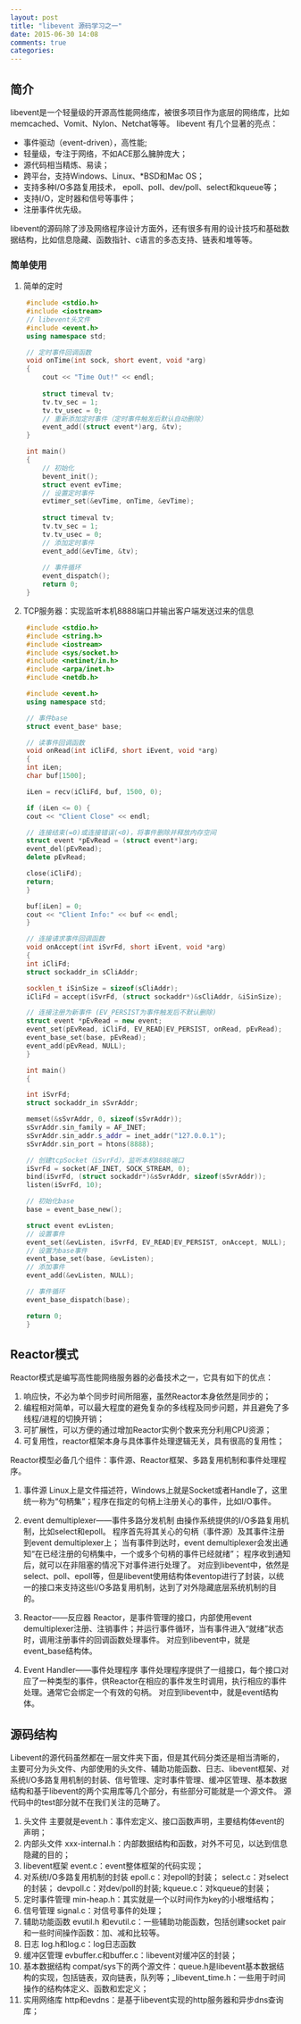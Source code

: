 ```yaml
---
layout: post
title: "libevent 源码学习之一"
date: 2015-06-30 14:08
comments: true
categories: 
---
```



## 简介
libevent是一个轻量级的开源高性能网络库，被很多项目作为底层的网络库，比如memcached、Vomit、Nylon、Netchat等等。
libevent 有几个显著的亮点：

* 事件驱动（event-driven），高性能;
* 轻量级，专注于网络，不如ACE那么臃肿庞大；
* 源代码相当精炼、易读；
* 跨平台，支持Windows、Linux、*BSD和Mac OS；
* 支持多种I/O多路复用技术， epoll、poll、dev/poll、select和kqueue等；
* 支持I/O，定时器和信号等事件；
* 注册事件优先级。


libevent的源码除了涉及网络程序设计方面外，还有很多有用的设计技巧和基础数据结构，比如信息隐藏、函数指针、c语言的多态支持、链表和堆等等。
<!--more-->

### 简单使用

1. 简单的定时
```cpp
    #include <stdio.h> 
    #include <iostream> 
    // libevent头文件 
    #include <event.h> 
    using namespace std; 

    // 定时事件回调函数 
    void onTime(int sock, short event, void *arg) 
    { 
        cout << "Time Out!" << endl; 
       
        struct timeval tv; 
        tv.tv_sec = 1; 
        tv.tv_usec = 0; 
        // 重新添加定时事件（定时事件触发后默认自动删除） 
        event_add((struct event*)arg, &tv); 
    } 

    int main() 
    { 
        // 初始化 
        bevent_init(); 
        struct event evTime; 
        // 设置定时事件 
        evtimer_set(&evTime, onTime, &evTime); 
       
        struct timeval tv; 
        tv.tv_sec = 1; 
        tv.tv_usec = 0; 
        // 添加定时事件 
        event_add(&evTime, &tv); 
       
        // 事件循环 
        event_dispatch(); 
        return 0; 
    }
```

2. TCP服务器：实现监听本机8888端口并输出客户端发送过来的信息
```cpp
    #include <stdio.h> 
    #include <string.h> 
    #include <iostream> 
    #include <sys/socket.h>     
    #include <netinet/in.h>     
    #include <arpa/inet.h>     
    #include <netdb.h> 

    #include <event.h> 
    using namespace std; 

    // 事件base 
    struct event_base* base; 

    // 读事件回调函数 
    void onRead(int iCliFd, short iEvent, void *arg) 
    { 
    int iLen; 
    char buf[1500]; 

    iLen = recv(iCliFd, buf, 1500, 0); 

    if (iLen <= 0) { 
    cout << "Client Close" << endl; 

    // 连接结束(=0)或连接错误(<0)，将事件删除并释放内存空间 
    struct event *pEvRead = (struct event*)arg; 
    event_del(pEvRead); 
    delete pEvRead; 

    close(iCliFd); 
    return; 
    } 

    buf[iLen] = 0; 
    cout << "Client Info:" << buf << endl; 
    } 

    // 连接请求事件回调函数 
    void onAccept(int iSvrFd, short iEvent, void *arg) 
    { 
    int iCliFd; 
    struct sockaddr_in sCliAddr; 

    socklen_t iSinSize = sizeof(sCliAddr); 
    iCliFd = accept(iSvrFd, (struct sockaddr*)&sCliAddr, &iSinSize); 

    // 连接注册为新事件 (EV_PERSIST为事件触发后不默认删除) 
    struct event *pEvRead = new event; 
    event_set(pEvRead, iCliFd, EV_READ|EV_PERSIST, onRead, pEvRead); 
    event_base_set(base, pEvRead); 
    event_add(pEvRead, NULL); 
    } 

    int main() 
    { 

    int iSvrFd;   
    struct sockaddr_in sSvrAddr; 

    memset(&sSvrAddr, 0, sizeof(sSvrAddr));   
    sSvrAddr.sin_family = AF_INET;   
    sSvrAddr.sin_addr.s_addr = inet_addr("127.0.0.1");     
    sSvrAddr.sin_port = htons(8888);    

    // 创建tcpSocket（iSvrFd），监听本机8888端口   
    iSvrFd = socket(AF_INET, SOCK_STREAM, 0);   
    bind(iSvrFd, (struct sockaddr*)&sSvrAddr, sizeof(sSvrAddr));   
    listen(iSvrFd, 10); 

    // 初始化base 
    base = event_base_new(); 

    struct event evListen; 
    // 设置事件 
    event_set(&evListen, iSvrFd, EV_READ|EV_PERSIST, onAccept, NULL); 
    // 设置为base事件 
    event_base_set(base, &evListen); 
    // 添加事件 
    event_add(&evListen, NULL); 

    // 事件循环 
    event_base_dispatch(base); 

    return 0; 
    }
```


## Reactor模式

Reactor模式是编写高性能网络服务器的必备技术之一，它具有如下的优点：

1. 响应快，不必为单个同步时间所阻塞，虽然Reactor本身依然是同步的；
2. 编程相对简单，可以最大程度的避免复杂的多线程及同步问题，并且避免了多线程/进程的切换开销；
3. 可扩展性，可以方便的通过增加Reactor实例个数来充分利用CPU资源；
4. 可复用性，reactor框架本身与具体事件处理逻辑无关，具有很高的复用性；

Reactor模型必备几个组件：事件源、Reactor框架、多路复用机制和事件处理程序。

1. 事件源
Linux上是文件描述符，Windows上就是Socket或者Handle了，这里统一称为“句柄集”；程序在指定的句柄上注册关心的事件，比如I/O事件。

2. event demultiplexer——事件多路分发机制
由操作系统提供的I/O多路复用机制，比如select和epoll。
程序首先将其关心的句柄（事件源）及其事件注册到event demultiplexer上；
当有事件到达时，event demultiplexer会发出通知“在已经注册的句柄集中，一个或多个句柄的事件已经就绪”；
程序收到通知后，就可以在非阻塞的情况下对事件进行处理了。
对应到libevent中，依然是select、poll、epoll等，但是libevent使用结构体eventop进行了封装，以统一的接口来支持这些I/O多路复用机制，达到了对外隐藏底层系统机制的目的。

3. Reactor——反应器
Reactor，是事件管理的接口，内部使用event demultiplexer注册、注销事件；并运行事件循环，当有事件进入“就绪”状态时，调用注册事件的回调函数处理事件。
对应到libevent中，就是event_base结构体。

4. Event Handler——事件处理程序
事件处理程序提供了一组接口，每个接口对应了一种类型的事件，供Reactor在相应的事件发生时调用，执行相应的事件处理。通常它会绑定一个有效的句柄。
对应到libevent中，就是event结构体。

## 源码结构

Libevent的源代码虽然都在一层文件夹下面，但是其代码分类还是相当清晰的，主要可分为头文件、内部使用的头文件、辅助功能函数、日志、libevent框架、对系统I/O多路复用机制的封装、信号管理、定时事件管理、缓冲区管理、基本数据结构和基于libevent的两个实用库等几个部分，有些部分可能就是一个源文件。
源代码中的test部分就不在我们关注的范畴了。

1. 头文件
主要就是event.h：事件宏定义、接口函数声明，主要结构体event的声明；
2. 内部头文件
xxx-internal.h：内部数据结构和函数，对外不可见，以达到信息隐藏的目的；
3. libevent框架
event.c：event整体框架的代码实现；
4. 对系统I/O多路复用机制的封装
epoll.c：对epoll的封装；
select.c：对select的封装；
devpoll.c：对dev/poll的封装;
kqueue.c：对kqueue的封装；
5. 定时事件管理
min-heap.h：其实就是一个以时间作为key的小根堆结构；
6. 信号管理
signal.c：对信号事件的处理；
7. 辅助功能函数
evutil.h 和evutil.c：一些辅助功能函数，包括创建socket pair和一些时间操作函数：加、减和比较等。
8. 日志
log.h和log.c：log日志函数
9. 缓冲区管理
evbuffer.c和buffer.c：libevent对缓冲区的封装；
10. 基本数据结构
compat/sys下的两个源文件：queue.h是libevent基本数据结构的实现，包括链表，双向链表，队列等；_libevent_time.h：一些用于时间操作的结构体定义、函数和宏定义；
11. 实用网络库
http和evdns：是基于libevent实现的http服务器和异步dns查询库；
